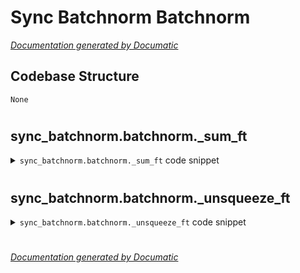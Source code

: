 # Sync Batchnorm Batchnorm

[_Documentation generated by Documatic_](https://www.documatic.com)

<!---Documatic-section-Codebase Structure-start--->
## Codebase Structure

<!---Documatic-block-system_architecture-start--->
```mermaid
None
```
<!---Documatic-block-system_architecture-end--->

# #
<!---Documatic-section-Codebase Structure-end--->

<!---Documatic-section-sync_batchnorm.batchnorm._sum_ft-start--->
## sync_batchnorm.batchnorm._sum_ft

<!---Documatic-section-_sum_ft-start--->
<!---Documatic-block-sync_batchnorm.batchnorm._sum_ft-start--->
<details>
	<summary><code>sync_batchnorm.batchnorm._sum_ft</code> code snippet</summary>

```python
def _sum_ft(tensor):
    return tensor.sum(dim=0).sum(dim=-1)
```
</details>
<!---Documatic-block-sync_batchnorm.batchnorm._sum_ft-end--->
<!---Documatic-section-_sum_ft-end--->

# #
<!---Documatic-section-sync_batchnorm.batchnorm._sum_ft-end--->

<!---Documatic-section-sync_batchnorm.batchnorm._unsqueeze_ft-start--->
## sync_batchnorm.batchnorm._unsqueeze_ft

<!---Documatic-section-_unsqueeze_ft-start--->
<!---Documatic-block-sync_batchnorm.batchnorm._unsqueeze_ft-start--->
<details>
	<summary><code>sync_batchnorm.batchnorm._unsqueeze_ft</code> code snippet</summary>

```python
def _unsqueeze_ft(tensor):
    return tensor.unsqueeze(0).unsqueeze(-1)
```
</details>
<!---Documatic-block-sync_batchnorm.batchnorm._unsqueeze_ft-end--->
<!---Documatic-section-_unsqueeze_ft-end--->

# #
<!---Documatic-section-sync_batchnorm.batchnorm._unsqueeze_ft-end--->

[_Documentation generated by Documatic_](https://www.documatic.com)
